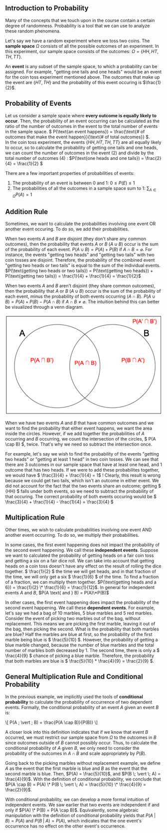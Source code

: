 
## Introduction to Probability

Many of the concepts that we touch upon in the course contain a certain degree of randomness. Probability is a tool that we can use to analyze these random phenomena.

Let's say we have a random experiment where we toss two coins. The **sample space** $\Omega$ consists of all the possible outcomes of an experiment. In this experiment, our sample space consists of the outcomes: $\Omega = \{HH, HT, TH, TT\}$.

An **event** is any subset of the sample space, to which a probability can be assigned. For example, "getting one tails and one heads" would be an event for the coin toss experiment mentioned above. The outcomes that make up the event are $\{HT, TH\}$ and the probability of this event occuring is $\frac{1}{2}$.

## Probability of Events

Let us consider a sample space where **every outcome is equally likely to occur**. Then, the probability of an event occurring can be calculated as the ratio of the number of outcomes in the event to the total number of events in the sample space. $ P(\text{an event happens}) = \frac{\text{# of outcomes that make the event happen}}{\text{# of total outcomes}} $.    
In the coin toss experiment, the events $\{HH, HT, TH, TT\}$ are all equally likely to occur, so to calculate the probability of getting one tails and one heads, we can count the number of outcomes in the event (2) and divide by the total number of outcomes (4) : $P(\text{one heads and one tails}) = \frac{2}{4} = \frac{1}{2} $

There are a few important properties of probabilities of events:

1. The probability of an event is between 0 and 1: $0 \leq P(E) \leq 1$
2. The probabilities of all the outcomes in a sample space sum to 1: $\sum_{A \in \Omega} P(A) = 1$

## Addition Rule
Sometimes, we want to calculate the probabilities involving one event OR another event occuring. To do so, we add their probabilities.

When two events $A$ and $B$ are disjoint (they don't share any common outcomes), then the probability that events $A$ or $B$ ($A \cup B$) occur is the sum of the probability of each event. $P(A \cup B) = P(A) + P(B) \text{ if } A \cap B = \varnothing$. For instance, the events "getting two heads" and "getting two tails" with two coin tosses are disjoint. Therefore, the probability of the combined event "getting two heads or two tails" is equal to the sum of the individual events. $P(\text{getting two heads or two tails}) = P(\text{getting two heads}) + P(\text{getting two tails}) = \frac{1}{4} + \frac{1}{4} = \frac{1}{2}$

When two events $A$ and $B$ aren't disjoint (they share common outcomes), then the probability that $A$ or $B$ ($A \cup B$) occur is the sum of the probability of each event, minus the probability of both events occurring ($A \cap B$). $P(A \cup B) = P(A) + P(B) - P(A \cap B) \text{ if } A \cap B \neq \varnothing$. The intuition behind this can better be visualized through a venn diagram.

![probability_intro_venn](../assets/probability_intro_venn.png)

When we have two events $A$ and $B$ that have common outcomes and we want to find the probability that either event happens, we want the area inside the circles. However, if we add together the probabilities of $A$ occurring and $B$ occurring, we count the intersection of the circles, $ P(A \cap B) $, twice. That's why we need so subtract the intersection once.

For example, let's say we wish to find the probability of the events "getting two heads" or "getting at least 1 head" in two coin tosses. We can see that there are 3 outcomes in our sample space that have at least one head, and 1 outcome that has two heads. If we were to add these probabilites together, we would have $ \frac{3}{4} + \frac{1}{4} = 1$ ! Clearly, this result is wrong because we could get two tails, which isn't an outcome in either event. We did not account for the fact that the two events share an outcome; getting $ \{HH\} $ falls under both events, so we need to subtract the probability of that occuring. The correct probability of both events occuring would be $ \frac{3}{4} + \frac{1}{4} - \frac{1}{4} = \frac{3}{4} $

## Multiplication Rule

Other times, we wish to calculate probabilities involving one event AND another event occurring. To do so, we multiply their probabilities.

In some cases, the first event happening does not impact the probability of the second event happening. We call these **independent events**. Suppose we want to calculated the probability of getting heads on a fair coin toss and getting a six on a fair dice roll. We can take into account that getting heads on a coin toss doesn't have any effect on the result of rolling the dice together. $ \frac{1}{2} $ the time we will get heads, and in that fraction of the time, we will only get a six $ \frac{1}{6} $ of the time. To find a fraction of a fraction, we can multiply them together. $P(\text{getting heads and a 6}) = \frac{1}{2} \* \frac{1}{6} = \frac{1}{12}$. In general for independent events *A* and *B*, $P(A \text{ and } B) = P(A)\*P(B)$

In other cases, the first event happening does impact the probability of the second event happening. We call these **dependent events**. For example, let's say we had a bag of 10 marbles, 5 blue marbles and 5 red marbles. Consider the event of picking two marbles out of the bag, without replacement. This means we are picking the first marble, leaving it out of the bag, then picking the second. What is the probability that both marbles are blue? Half the marbles are blue at first, so the probability of the first marble being blue is $ \frac{5}{10} $. However, the probability of getting a blue marble changed, because the number of blue marbles and the total number of marbles both decreased by 1. The second time, there is only a $ \frac{4}{9} $ chance of picking a blue marble. Therefore, the probability that both marbles are blue is $ \frac{5}{10} * \frac{4}{9} = \frac{2}{9} $.

## General Multiplication Rule and Conditional Probability
In the previous example, we implicitly used the tools of **conditional probability** to calculate the probability of occurrence of two dependent events. Formally, the conditional probability of an event $A$ given an event $B$ is:

\\[ P(A \; \vert \; B) = \frac{P(A \cap B)}{P(B)} \\]

A closer look into this definition indicates that if we know that event $B$ occurred, we must restrict our sample space from $\Omega$ to the outcomes in $B$ since outcomes outside of $B$ cannot possibly occur. Thus, to calculate the conditional probability of $A$ given $B$, we only need to consider the probability of the outcomes in $A \cap B$ and scale appropriately by $P(B)$.

Going back to the picking marbles without replacement example, we define $A$ as the event that the first marble is blue and $B$ as the event that the second marble is blue. Then, $P(A) = \frac{5}{10}$, and $P(B \; \vert \; A) = \frac{4}{9}$. With the definition of conditional probability, we conclude that $P(A \cap B) = P(A) \* P(B \; \vert \; A) = \frac{5}{10} \* \frac{4}{9} = \frac{2}{9}$.

With conditional probability, we can develop a more formal intuition of independent events. We saw earlier that two events are independent if and only if
$P(A) \* P(B) = P(A \cap B)$. Equivalently, some algebraic manipulation with the definition of conditional probability yields that $P(A \; \vert \; B) = P(A)$ and $P(B \; \vert \; A) = P(A)$, which indicates that the one event's occurrence has no effect on the other event's occurrence.
